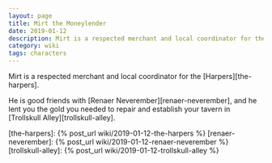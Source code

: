 ```yaml
---
layout: page
title: Mirt the Moneylender
date: 2019-01-12
description: Mirt is a respected merchant and local coordinator for the Harpers.
category: wiki
tags: characters
---
```


Mirt is a respected merchant and local coordinator for the [Harpers][the-harpers].

He is good friends with [Renaer Neverember][renaer-neverember], and he lent you the gold you needed to repair and establish your tavern in [Trollskull Alley][trollskull-alley].

[the-harpers]: {% post_url wiki/2019-01-12-the-harpers %}
[renaer-neverember]: {% post_url wiki/2019-01-12-renaer-neverember %}
[trollskull-alley]: {% post_url wiki/2019-01-12-trollskull-alley %}
